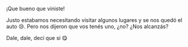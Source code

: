 ¡Que bueno que viniste! 

Justo estabamos necesitando visitar algunos lugares y se nos quedó el auto :cry:. Pero nos dijeron que vos tenés uno, ¿no? ¿Nos alcanzás?

Dale, dale, decí que sí :yum: